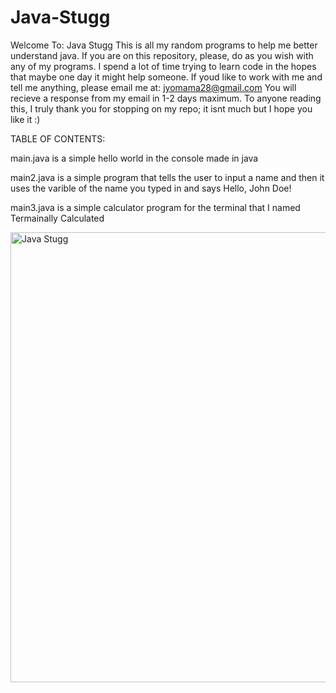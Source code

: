 # Java-Stugg
Welcome To: Java Stugg
This is all my random programs to help me better understand java.
If you are on this repository, please, do as you wish with any of my programs. I spend a lot of time trying to learn code in the hopes that maybe one day it might help someone.
If youd like to work with me and tell me anything, please email me at: jyomama28@gmail.com
You will recieve a response from my email in 1-2 days maximum. To anyone reading this, I truly thank you for stopping on my repo; it isnt much but I hope you like it :)


TABLE OF CONTENTS:

main.java is a simple hello world in the console made in java

main2.java is a simple program that tells the user to input a name and then it uses the varible of the name you typed in and says Hello, John Doe!

main3.java is a simple calculator program for the terminal that I named Termainally Calculated









<img width="1280" height="720" alt="Java Stugg" src="https://github.com/user-attachments/assets/fcfe6697-df94-46cb-913e-8eb2fbbfb4fc" />
